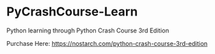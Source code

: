 # PyCrashCourse-Learn
Python learning through Python Crash Course 3rd Edition

Purchase Here:
https://nostarch.com/python-crash-course-3rd-edition
